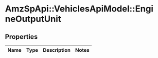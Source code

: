 # AmzSpApi::VehiclesApiModel::EngineOutputUnit

## Properties
Name | Type | Description | Notes
------------ | ------------- | ------------- | -------------

